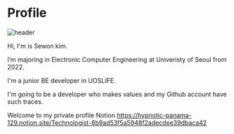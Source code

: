 # Profile

![header](https://capsule-render.vercel.app/api?type=waving&color=timeAuto&height=300&section=header&text=Sewon&fontSize=90)

Hi, I'm is Sewon kim. 

I’m majoring in Electronic Computer Engineering at Univeristy of Seoul from 2022.

I'm a junior BE developer in UOSLIFE.

I'm going to be a developer who makes values and my Github account have such traces.

Welcome to my private profile Notion 
https://hypnotic-panama-129.notion.site/Technologist-8b9ad53f5a5948f2adecdee39dbaca42
